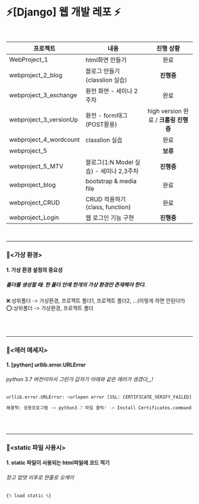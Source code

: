 # ⚡️[Django] 웹 개발 레포 ⚡️

<br/>

|프로젝트|내용|진행 상황|
|------|---|:---:|
|WebProject_1|html화면 만들기|완료|
|webproject_2_blog|블로그 만들기(classlion 실습)|**진행중**|
|webproject_3_exchange|환전 화면 - 세미나 2주차|완료|
|webproject_3_versionUp|환전 - form태그(POST활용)|high version 완료 / **크롤링 진행중**|
|webproject_4_wordcount|classlion 실습|완료|
|webproject_5||**보류**|
|webproject_5_MTV|블로그(1:N Model 실습) - 세미나 2,3주차|**진행중**|
|webproject_blog|bootstrap & media file|완료|
|webproject_CRUD|CRUD 적용하기(class, function)|완료|    
|webproject_Login|웹 로그인 기능 구현|**진행중**|

<br/>
<hr/>

### 📍<가상 환경>   
#### 1. 가상 환경 설정의 중요성   
##### 폴더를 생성할 때: 한 폴더 안에 한개의 가상 환경만 존재해야 한다.   
❌:상위폴더 -> 가상환경, 프로젝트 폴더1, 프로젝트 폴더2, ...(이렇게 하면 안된다!!)   
⭕️:상위폴더 -> 가상환경, 프로젝트 폴더

<br/>
<br/>
<hr/>

### 📍<에러 메세지> 
#### 1. [python] urllib.error.URLError   
###### python 3.7 버전이어서 그런가 갑자기 아래와 같은 에러가 생겼다,,,!   
```python
urllib.error.URLError: <urlopen error [SSL: CERTIFICATE_VERIFY_FAILED] certificate verify failed: unable to get local issuer certificate (_ssl.c:1076)>
```   
```python
해결책: 응용프로그램 -> python3.7 파일 클릭! -> Install Certificates.command 더블 클릭하여 실행!  
```   
<br/>
<br/>
<hr/>

### 📍<static 파일 사용시>   
#### 1. static 파일이 사용되는 html파일에 코드 적기
###### 장고 업뎃 이후로 한줄로 오케이   
```python   
{% load static %}
```   

